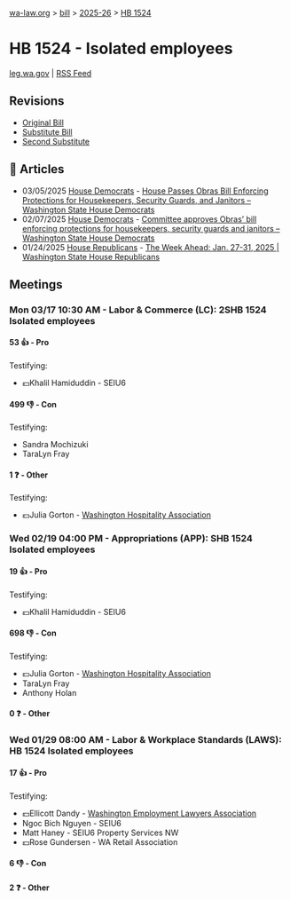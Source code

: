 [wa-law.org](/) > [bill](/bill/) > [2025-26](/bill/2025-26/) > [HB 1524](/bill/2025-26/hb/1524/)

# HB 1524 - Isolated employees
[leg.wa.gov](https://app.leg.wa.gov/billsummary?BillNumber=1524&Year=2025&Initiative=false) | [RSS Feed](./rss.xml)

## Revisions
* [Original Bill](1/)
* [Substitute Bill](S/)
* [Second Substitute](S2/)

## 📰 Articles
* 03/05/2025 [House Democrats](/org/house_democrats/) - [House Passes Obras Bill Enforcing Protections for Housekeepers, Security Guards, and Janitors – Washington State House Democrats](https://housedemocrats.wa.gov/blog/2025/03/05/house-passes-obras-bill-enforcing-protections-for-housekeepers-security-guards-and-janitors/#:~:text=House%20Bill%201524)
* 02/07/2025 [House Democrats](/org/house_democrats/) - [Committee approves Obras’ bill enforcing protections for housekeepers, security guards and janitors – Washington State House Democrats](https://housedemocrats.wa.gov/blog/2025/02/07/committee-approves-obras-bill-enforcing-protections-for-housekeepers-security-guards-and-janitors/#:~:text=House%20Bill%201524)
* 01/24/2025 [House Republicans](/org/house_republicans/) - [The Week Ahead: Jan. 27-31, 2025 | Washington State House Republicans](https://houserepublicans.wa.gov/week/the-week-ahead-jan-27-31-2025/#:~:text=HB%201524)

## Meetings
### Mon 03/17 10:30 AM - Labor & Commerce (LC): 2SHB 1524 Isolated employees
#### 53 👍 - Pro
Testifying:
* 💵Khalil Hamiduddin - SEIU6

#### 499 👎 - Con
Testifying:
* Sandra Mochizuki
* TaraLyn Fray

#### 1 ❓ - Other
Testifying:
* 💵Julia Gorton - [Washington Hospitality Association](/org/washington_hospitality_association/)

### Wed 02/19 04:00 PM - Appropriations (APP): SHB 1524 Isolated employees
#### 19 👍 - Pro
Testifying:
* 💵Khalil Hamiduddin - SEIU6

#### 698 👎 - Con
Testifying:
* 💵Julia Gorton - [Washington Hospitality Association](/org/washington_hospitality_association/)
* TaraLyn Fray
* Anthony Holan

#### 0 ❓ - Other

### Wed 01/29 08:00 AM - Labor & Workplace Standards (LAWS): HB 1524 Isolated employees
#### 17 👍 - Pro
Testifying:
* 💵Ellicott Dandy - [Washington Employment Lawyers Association](/org/washington_employment_lawyers_association/)
* Ngoc Bich Nguyen - SEIU6
* Matt Haney - SEIU6 Property Services NW
* 💵Rose Gundersen - WA Retail Association

#### 6 👎 - Con

#### 2 ❓ - Other

